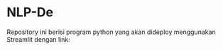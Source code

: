 # NLP-De
Repository ini berisi program python yang akan dideploy menggunakan Streamlit dengan link:
